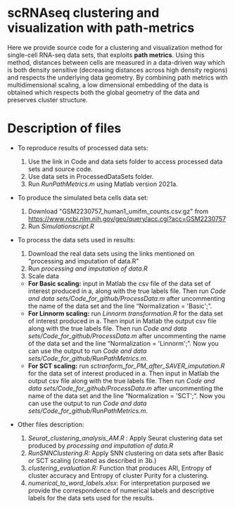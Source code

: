 # scRNAseq clustering and visualization with path-metrics
Here we provide source code for a clustering and visualization method for single-cell RNA-seq data sets, that exploits **path metrics**. Using this method, distances between cells are measured in a data-driven way which is both density
sensitive (decreasing distances across high density regions) and respects the underlying data geometry.
By combining path metrics with multidimensional scaling, a low dimensional embedding of the data is
obtained which respects both the global geometry of the data and preserves cluster structure.

# Description of files
* To reproduce results of processed data sets:
  1.	Use the link in Code and data sets folder to access processed data sets and source code.
  2.	Use data sets in ProcessedDataSets folder.
  3.	Run *RunPathMetrics.m* using Matlab version 2021a.


* To produce the simulated beta cells data set:
  1.	Download "GSM2230757_human1_umifm_counts.csv.gz" from https://www.ncbi.nlm.nih.gov/geo/query/acc.cgi?acc=GSM2230757
  2.	Run *Simulationscript.R*
  
  
* To process the data sets used in results:
  1.	Download the real data sets using the links mentioned on “processing and imputation of data.R”
  2.	Run *processing and imputation of data.R*
  3.  Scale data
   *  **For Basic scaling:** input in Matlab the csv file of the data set of interest produced in a, along with the true labels file. Then run *Code and data     sets/Code_for_github/ProcessData.m* after uncommenting the name of the data set and the line “Normalization = 'Basic';”.
   *  **For Linnorm scaling:** run *Linnorm transformation.R* for the data set of interest produced in a. Then input in Matlab the output csv file along with the true labels file. Then run *Code and data sets/Code_for_github/ProcessData.m* after uncommenting the name of the data set and the line “Normalization = 'Linnorm';”. Now you can use the output to run *Code and data sets/Code_for_github/RunPathMetrics.m*.
   *  **For SCT scaling:** run *sctranform_for_PM_after_SAVER_imputation.R* for the data set of interest produced in a. Then input in Matlab the output csv file along with the true labels file. Then run *Code and data sets/Code_for_github/ProcessData.m* after uncommenting the name of the data set and the line “Normalization = 'SCT';”. Now you can use the output to run *Code and data sets/Code_for_github/RunPathMetrics.m*.


* Other files description:
  1.	*Seurat_clustering_analysis_AM.R :* Apply Seurat clustering data set produced by *processing and imputation of data.R*
  2.	*RunSNNClustering.R:* Apply SNN clustering on data sets after Basic or SCT scaling (created as described in 3b.)
  3.	*clustering_evaluation.R:* Function that produces ARI, Entropy of cluster accuracy and Entropy of cluster Purity for a clustering.
  4.	*numerical_to_word_labels.xlsx:* For interpretation purposed we provide the correspondence of numerical labels and descriptive labels for the data sets used for the results.



